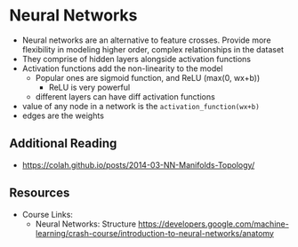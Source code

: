 # Neural Networks

* Neural networks are an alternative to feature crosses. Provide more flexibility in modeling higher order, complex relationships in the dataset
* They comprise of hidden layers alongside activation functions
* Activation functions add the non-linearity to the model
	* Popular ones are sigmoid function, and ReLU (max(0, wx+b))
		* ReLU is very powerful 
	* different layers can have diff activation functions
* value of any node in a network is the `activation_function(wx+b)`
* edges are the weights 

## Additional Reading

* https://colah.github.io/posts/2014-03-NN-Manifolds-Topology/

## Resources
* Course Links:
	* Neural Networks: Structure https://developers.google.com/machine-learning/crash-course/introduction-to-neural-networks/anatomy
